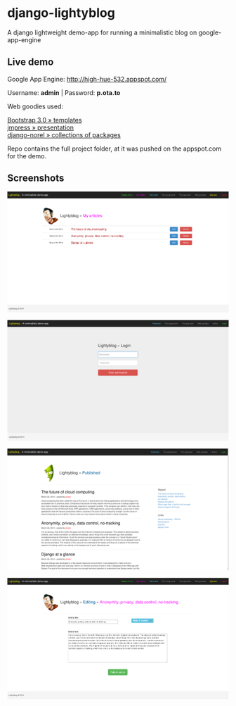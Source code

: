 django-lightyblog
=================

A django lightweight demo-app for running a minimalistic blog on google-app-engine

Live demo
------------------------------------

Google App Engine: http://high-hue-532.appspot.com/

Username: <b>admin</b> | Password: <b>p.ota.to</b>

Web goodies used:

<a href="http://getbootstrap.com/">Bootstrap 3.0 » templates</a>
<br/>
<a href="http://jmpressjs.github.io/jmpress.js/">jmpress » presentation</a>
<br/>
<a href="http://django-nonrel.org/">django-norel » collections of packages</a>
<br/>

Repo contains the full project folder, at it was pushed on the appspot.com for the demo.

Screenshots
------------------------------------

![Admin Listing Articles](https://github.com/lightyblog/django-lightyblog/blob/master/lightyblog/doc/screenshots/lightyblog-admin.png)

![Bootstrap Login](https://github.com/lightyblog/django-lightyblog/blob/master/lightyblog/doc/screenshots/lightyblog-login.png)

![Blog Published Articles](https://github.com/lightyblog/django-lightyblog/blob/master/lightyblog/doc/screenshots/lightyblog-articles.png)

![Editing Articles](https://github.com/lightyblog/django-lightyblog/blob/master/lightyblog/doc/screenshots/lightyblog-editing.png)



